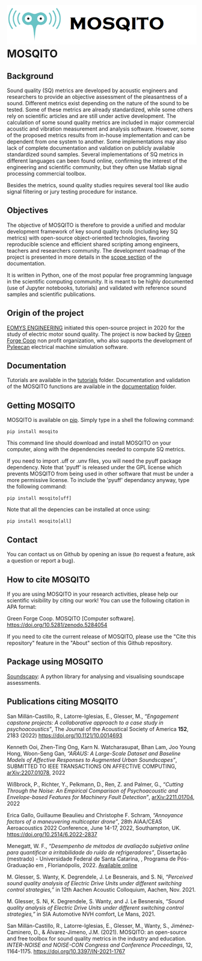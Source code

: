 # ![MOSQITO Logo](https://raw.githubusercontent.com/Eomys/MoSQITo/master/logo.png) MOSQITO

## Background

Sound quality (SQ) metrics are developed by acoustic engineers and 
researchers to provide an objective assessment of the pleasantness of a
sound. Different metrics exist depending on the nature of the sound to
be tested. Some of these metrics are already standardized, while some
others rely on scientific articles and are still under active
development. The calculation of some sound quality metrics are included
in major commercial acoustic and vibration measurement and analysis
software. However, some of the proposed metrics results from in-house
implementation and can be dependent from one system to another. Some
implementations may also lack of complete documentation and validation
on publicly available standardized sound samples. Several
implementations of SQ metrics in different languages can been found
online, confirming the interest of the engineering and scientific
community, but they often use Matlab signal processing commercial
toolbox.

Besides the metrics, sound quality studies requires several tool like audio signal filtering or jury testing procedure for instance.

## Objectives

The objective of MOSQITO is therefore to provide a unified and modular development framework of key sound quality tools (including key SQ metrics) with open-source object-oriented technologies, favoring reproducible science and efficient shared scripting among engineers, teachers and researchers
community. The development roadmap of the project is presented in more details in the [scope section](./docs/scope.md) of the documentation. 

It is written in Python, one of the most popular free programming language in the scientific computing community. It is meant to be highly documented (use of Jupyter notebooks, tutorials) and validated with reference sound samples and scientific publications.

## Origin of the project

[EOMYS ENGINEERING](https://eomys.com/?lang=en) initiated this open-source project in 2020 for the study of electric motor sound quality. The project is now backed by [Green Forge Coop](https://www.linkedin.com/company/greenforgecoop/) non profit organization, who also supports the development of [Pyleecan](https://www.pyleecan.org) electrical machine simulation software.

## Documentation

Tutorials are available in the [tutorials](./tutorials/) folder. Documentation and validation of the MOSQITO functions are available in the [documentation](./docs/) folder.

## Getting MOSQITO
MOSQITO is available on [pip](https://pypi.org/project/pip/). Simply type in a shell the following command:

    pip install mosqito

This command line should download and install MOSQITO on your computer, along with the dependencies needed to compute SQ metrics.

If you need to import .uff or .unv files, you will need the pyuff package dependency. Note that 'pyuff' is released under the GPL license which prevents MOSQITO from being used in other software that must be under a more permissive license. To include the 'pyuff' dependancy anyway, type the following command:

    pip install mosqito[uff]

Note that all the depencies can be installed at once using:

    pip install mosqito[all]

## Contact

You can contact us on Github by opening an issue (to request a feature, ask a question or report a bug). 

## How to cite MOSQITO

If you are using MOSQITO in your research activities, please help our scientific visibility by citing our work! You can use the following citation in APA format:

Green Forge Coop. MOSQITO [Computer software]. https://doi.org/10.5281/zenodo.5284054

If you need to cite the current release of MOSQITO, please use the "Cite this repository" feature in the "About" section of this Github repository.


## Package using MOSQITO

[Soundscapy](https://github.com/MitchellAcoustics/Soundscapy): A python library for analysing and visualising soundscape assessments.

## Publications citing MOSQITO

San Millán-Castillo, R., Latorre-Iglesias, E., Glesser, M., *“Engagement capstone projects: A collaborative approach to a case study in psychoacoustics”*, The Journal of the Acoustical Society of America **152**, 2183 (2022) https://doi.org/10.1121/10.0014693

Kenneth Ooi, Zhen-Ting Ong, Karn N. Watcharasupat, Bhan Lam, Joo Young Hong, Woon-Seng Gan, *“ARAUS: A Large-Scale Dataset and Baseline Models of Affective Responses to Augmented Urban Soundscapes”*, SUBMITTED TO IEEE TRANSACTIONS ON AFFECTIVE COMPUTING, [arXiv:2207.01078](https://arxiv.org/abs/2207.01078), 2022

Wißbrock, P., Richter, Y., Pelkmann, D., Ren, Z. and Palmer, G., *“Cutting Through the Noise: An Empirical Comparison of Psychoacoustic and Envelope-based Features for Machinery Fault Detection”*, [arXiv:2211.01704](https://arxiv.org/abs/2211.01704), 2022

Erica Gallo, Guillaume Beaulieu and Christophe F. Schram, *“Annoyance factors of a maneuvering multicopter drone”*, 28th AIAA/CEAS Aeroacoustics 2022 Conference,  June 14-17, 2022, Southampton, UK. https://doi.org/10.2514/6.2022-2837

Menegatt, W. F., *“Desempenho de métodos de avaliação subjetiva online para quantificar a irritabilidade do ruído de refrigeradores”*, Dissertação (mestrado) - Universidade Federal de Santa Catarina, , Programa de Pós-Graduação em , Florianópolis, 2022. [Available online](https://repositorio.ufsc.br/handle/123456789/241023)

M. Glesser, S. Wanty, K. Degrendele, J. Le Besnerais, and S. Ni, *“Perceived sound quality analysis of Electric Drive Units under different switching control strategies,”* in 12th Aachen Acoustic Colloquium, Aachen, Nov. 2021.

M. Glesser, S. Ni, K. Degrendele, S. Wanty, and J. Le Besnerais, *“Sound quality analysis of Electric Drive Units under different switching control strategies,”* in SIA Automotive NVH comfort, Le Mans, 2021.

San Millán-Castillo, R., Latorre-Iglesias, E., Glesser, M., Wanty, S., Jiménez-Caminero, D., & Álvarez-Jimeno, J.M. (2021). MOSQITO: an open-source and free toolbox for sound quality metrics in the industry and education. *INTER-NOISE and NOISE-CON Congress and Conference Proceedings*, 12, 1164-1175. https://doi.org/10.3397/IN-2021-1767


